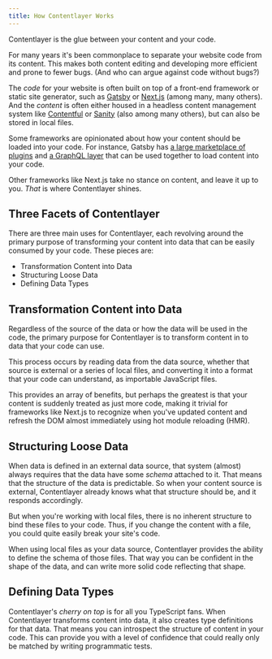 ```yaml
---
title: How Contentlayer Works
---
```


Contentlayer is the glue between your content and your code.

For many years it's been commonplace to separate your website code from its content. This makes both content editing and developing more efficient and prone to fewer bugs. (And who can argue against code without bugs?)

The _code_ for your website is often built on top of a front-end framework or static site generator, such as [Gatsby](https://www.gatsbyjs.com/) or [Next.js](https://nextjs.org/) (among many, many others). And the _content_ is often either housed in a headless content management system like [Contentful](https://www.contentful.com/) or [Sanity](https://www.sanity.io/) (also among many others), but can also be stored in local files.

Some frameworks are opinionated about how your content should be loaded into your code. For instance, Gatsby has [a large marketplace of plugins](https://www.gatsbyjs.com/plugins) and [a GraphQL layer](https://www.gatsbyjs.com/docs/graphql/) that can be used together to load content into your code.

Other frameworks like Next.js take no stance on content, and leave it up to you. _That_ is where Contentlayer shines.

## Three Facets of Contentlayer

There are three main uses for Contentlayer, each revolving around the primary purpose of transforming your content into data that can be easily consumed by your code. These pieces are:

- Transformation Content into Data
- Structuring Loose Data
- Defining Data Types

## Transformation Content into Data

Regardless of the source of the data or how the data will be used in the code, the primary purpose for Contentlayer is to transform content in to data that your code can use.

This process occurs by reading data from the data source, whether that source is external or a series of local files, and converting it into a format that your code can understand, as importable JavaScript files.

This provides an array of benefits, but perhaps the greatest is that your content is suddenly treated as just more code, making it trivial for frameworks like Next.js to recognize when you've updated content and refresh the DOM almost immediately using hot module reloading (HMR).

## Structuring Loose Data

When data is defined in an external data source, that system (almost) always requires that the data have some _schema_ attached to it. That means that the structure of the data is predictable. So when your content source is external, Contentlayer already knows what that structure should be, and it responds accordingly.

But when you're working with local files, there is no inherent structure to bind these files to your code. Thus, if you change the content with a file, you could quite easily break your site's code.

When using local files as your data source, Contentlayer provides the ability to define the schema of those files. That way you can be confident in the shape of the data, and can write more solid code reflecting that shape.

## Defining Data Types

Contentlayer's _cherry on top_ is for all you TypeScript fans. When Contentlayer transforms content into data, it also creates type definitions for that data. That means you can introspect the structure of content in your code. This can provide you with a level of confidence that could really only be matched by writing programmatic tests.
